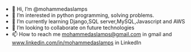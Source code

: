 - 👋 Hi, I’m @mohammedaslamps
- 👀 I’m interested in python programming, solving problems.
- 🌱 I’m currently learning Django,SQL server,MySQL,Javascript and AWS
- 💞️ I’m looking to collaborate on future technologies
- 📫 How to reach me mohammedaslamps@gmail.com in gmail and www.linkedin.com/in/mohammedaslamps in LinkedIn

<!---
mohammedaslamps/mohammedaslamps is a ✨ special ✨ repository because its `README.md` (this file) appears on your GitHub profile.
You can click the Preview link to take a look at your changes.
--->
